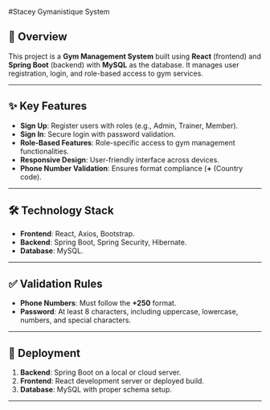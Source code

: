 #Stacey Gymanistique System

## 🌟 Overview
This project is a **Gym Management System** built using **React** (frontend) and **Spring Boot** (backend) with **MySQL** as the database. It manages user registration, login, and role-based access to gym services.

---

## ✨ Key Features
- **Sign Up**: Register users with roles (e.g., Admin, Trainer, Member).
- **Sign In**: Secure login with password validation.
- **Role-Based Features**: Role-specific access to gym management functionalities.
- **Responsive Design**: User-friendly interface across devices.
- **Phone Number Validation**: Ensures format compliance (**+**  (Country code).

---

## 🛠️ Technology Stack
- **Frontend**: React, Axios, Bootstrap.
- **Backend**: Spring Boot, Spring Security, Hibernate.
- **Database**: MySQL.

---

## ✅ Validation Rules
- **Phone Numbers**: Must follow the **+250** format.
- **Password**: At least 8 characters, including uppercase, lowercase, numbers, and special characters.

---

## 🚀 Deployment
1. **Backend**: Spring Boot on a local or cloud server.
2. **Frontend**: React development server or deployed build.
3. **Database**: MySQL with proper schema setup.

---
